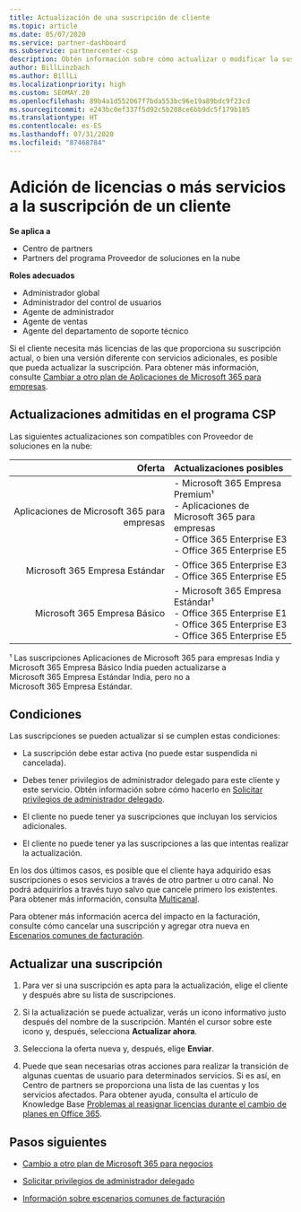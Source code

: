 ```yaml
---
title: Actualización de una suscripción de cliente
ms.topic: article
ms.date: 05/07/2020
ms.service: partner-dashboard
ms.subservice: partnercenter-csp
description: Obtén información sobre cómo actualizar o modificar la suscripción de un cliente. Agregue más licencias o bien cambie a otra versión con más servicios.
author: BillLinzbach
ms.author: BillLi
ms.localizationpriority: high
ms.custom: SEOMAY.20
ms.openlocfilehash: 89b4a1d552067f7bda553bc96e19a89bdc9f23cd
ms.sourcegitcommit: e243bc0ef337f5d92c5b208ce6bb9dc5f179b185
ms.translationtype: HT
ms.contentlocale: es-ES
ms.lasthandoff: 07/31/2020
ms.locfileid: "87468784"
---
```

# <a name="add-licenses-or-more-services-to-a-customers-subscription"></a>Adición de licencias o más servicios a la suscripción de un cliente

**Se aplica a**

- Centro de partners
- Partners del programa Proveedor de soluciones en la nube

**Roles adecuados**

- Administrador global
- Administrador del control de usuarios
- Agente de administrador
- Agente de ventas
- Agente del departamento de soporte técnico

Si el cliente necesita más licencias de las que proporciona su suscripción actual, o bien una versión diferente con servicios adicionales, es posible que pueda actualizar la suscripción. Para obtener más información, consulte [Cambiar a otro plan de Aplicaciones de Microsoft 365 para empresas](https://go.microsoft.com/fwlink/p/?LinkId=723577).

## <a name="upgrades-supported-in-the-csp-program"></a>Actualizaciones admitidas en el programa CSP <a id="upgradesubscription"></a>

Las siguientes actualizaciones son compatibles con Proveedor de soluciones en la nube:

| Oferta | Actualizaciones posibles|
|---:|:---|
| Aplicaciones de Microsoft 365 para empresas   | - Microsoft 365 Empresa Premium¹ <br/>  - Aplicaciones de Microsoft 365 para empresas <br/> - Office 365 Enterprise E3 <br/> - Office 365 Enterprise E5 <br/> |
| Microsoft 365 Empresa Estándar    | - Office 365 Enterprise E3 <br/> - Office 365 Enterprise E5 <br/> |
| Microsoft 365 Empresa Básico | - Microsoft 365 Empresa Estándar¹ <br/> - Office 365 Enterprise E1 <br/> - Office 365 Enterprise E3<br/> - Office 365 Enterprise E5 <br/> |

¹ Las suscripciones Aplicaciones de Microsoft 365 para empresas India y Microsoft 365 Empresa Básico India pueden actualizarse a Microsoft 365 Empresa Estándar India, pero no a Microsoft 365 Empresa Estándar.


## <a name="conditions"></a>Condiciones

Las suscripciones se pueden actualizar si se cumplen estas condiciones:

- La suscripción debe estar activa (no puede estar suspendida ni cancelada).

- Debes tener privilegios de administrador delegado para este cliente y este servicio. Obtén información sobre cómo hacerlo en [Solicitar privilegios de administrador delegado](request-a-relationship-with-a-customer.md).

- El cliente no puede tener ya suscripciones que incluyan los servicios adicionales.

- El cliente no puede tener ya las suscripciones a las que intentas realizar la actualización.

En los dos últimos casos, es posible que el cliente haya adquirido esas suscripciones o esos servicios a través de otro partner u otro canal. No podrá adquirirlos a través tuyo salvo que cancele primero los existentes. Para obtener más información, consulta [Multicanal](multichannel.md).

Para obtener más información acerca del impacto en la facturación, consulte cómo cancelar una suscripción y agregar otra nueva en [Escenarios comunes de facturación](common-billing-scenarios.md).

## <a name="upgrade-a-subscription"></a>Actualizar una suscripción

1. Para ver si una suscripción es apta para la actualización, elige el cliente y después abre su lista de suscripciones.

2. Si la actualización se puede actualizar, verás un icono informativo justo después del nombre de la suscripción. Mantén el cursor sobre este icono y, después, selecciona **Actualizar ahora**.

3. Selecciona la oferta nueva y, después, elige **Enviar**.

4. Puede que sean necesarias otras acciones para realizar la transición de algunas cuentas de usuario para determinados servicios. Si es así, en Centro de partners se proporciona una lista de las cuentas y los servicios afectados. Para obtener ayuda, consulta el artículo de Knowledge Base [Problemas al reasignar licencias durante el cambio de planes en Office 365](https://go.microsoft.com/fwlink/p/?LinkId=723576).

## <a name="next-steps"></a>Pasos siguientes

- [Cambio a otro plan de Microsoft 365 para negocios](https://go.microsoft.com/fwlink/p/?LinkId=723577)

- [Solicitar privilegios de administrador delegado](request-a-relationship-with-a-customer.md)

- [Información sobre escenarios comunes de facturación](common-billing-scenarios.md)
